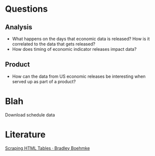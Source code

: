 # Questions

## Analysis

- What happens on the days that economic data is released? How is it correlated to the data that gets released? 
- How does timing of economic indicator releases impact data? 

## Product

- How can the data from US economic releases be interesting when served up as part of a product?

# Blah

Download schedule data

# Literature 

[Scraping HTML Tables · Bradley Boehmke](http://bradleyboehmke.github.io/2015/12/scraping-html-tables.html)